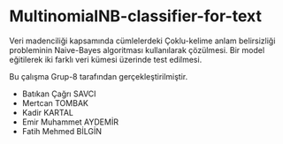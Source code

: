# MultinomialNB-classifier-for-text
Veri madenciliği kapsamında cümlelerdeki Çoklu-kelime anlam belirsizliği probleminin Naive-Bayes algoritması kullanılarak çözülmesi. 
Bir model eğitilerek iki farklı veri kümesi üzerinde test edilmesi.

Bu çalışma Grup-8 tarafından gerçekleştirilmiştir.
- Batıkan Çağrı SAVCI
- Mertcan TOMBAK
- Kadir KARTAL
- Emir Muhammet AYDEMİR
- Fatih Mehmed BİLGİN

